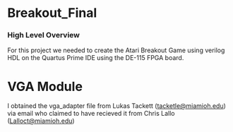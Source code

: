 # Breakout_Final
### High Level Overview
For this project we needed to create the Atari Breakout Game using verilog HDL on the Quartus Prime IDE using the DE-115 FPGA board.

# VGA Module
I obtained the vga_adapter file from Lukas Tackett (tacketle@miamioh.edu) via email who claimed to have recieved it from Chris Lallo (Lalloct@miamioh.edu)


